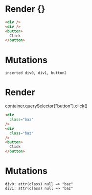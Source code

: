 # Render {}
```html
<div />
<div />
<button>
  Click
</button>
```

# Mutations
```
inserted div0, div1, button2
```


# Render 
container.querySelector("button").click()

```html
<div
  class="baz"
/>
<div
  class="baz"
/>
<button>
  Click
</button>
```

# Mutations
```
div0: attr(class) null => "baz"
div1: attr(class) null => "baz"
```